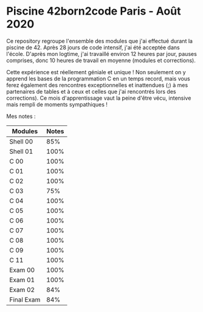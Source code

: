 # Piscine 42born2code Paris - Août 2020

Ce repository regroupe l'ensemble des modules que j'ai effectué durant la piscine de 42. Après 28 jours de code intensif, j'ai été acceptée dans l'école. 
D'après mon logtime, j'ai travaillé environ 12 heures par jour, pauses comprises, donc 10 heures de travail en moyenne (modules et corrections).

Cette expérience est réellement géniale et unique ! Non seulement on y apprend les bases de la programmation C en un temps record,
mais vous ferez également des rencontres exceptionnelles et inattendues (;) à mes partenaires de tables et à ceux et celles que j'ai rencontrés lors des corrections). 
Ce mois d'apprentissage vaut la peine d'être vécu, intensive mais rempli de moments sympathiques !

Mes notes : 

| Modules | Notes |
| ------- | ----- |
| Shell 00 | 85% |
| Shell 01 | 100% |
| C 00 | 100% |
| C 01 | 100% |
| C 02 | 100% |
| C 03 | 75% |
| C 04 | 100% |
| C 05 | 100% |
| C 06 | 100% |
| C 07 | 100% |
| C 08 | 100% |
| C 09 | 100% |
| C 11 | 100% |
| Exam 00 | 100% |
| Exam 01 | 100% |
| Exam 02 | 84% |
| Final Exam | 84% |

